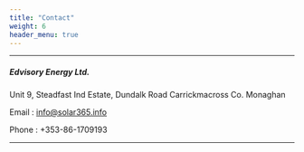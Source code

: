 ```yaml
---
title: "Contact"
weight: 6
header_menu: true
---
```


---
##### Edvisory Energy Ltd.

Unit 9, Steadfast Ind Estate, Dundalk Road
Carrickmacross
Co. Monaghan

Email : info@solar365.info

Phone : +353-86-1709193

---